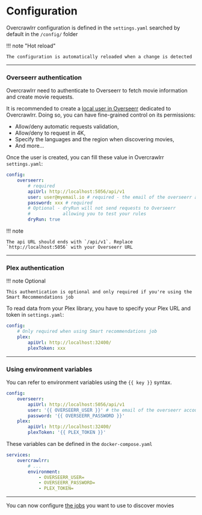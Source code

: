 # Configuration

Overcrawlrr configuration is defined in the `settings.yaml` searched by default in the `/config/` folder

!!! note "Hot reload"

    The configuration is automatically reloaded when a change is detected

---

### Overseerr authentication

Overcrawlrr need to authenticate to Overseerr to fetch movie information and create movie requests.

It is recommended to create a [local user in Overseerr](https://docs.overseerr.dev/using-overseerr/users#creating-local-users) dedicated to Overcrawlrr.
Doing so, you can have fine-grained control on its permissions:

-   Allow/deny automatic requests validation,
-   Allow/deny to request in 4K,
-   Specify the languages and the region when discovering movies,
-   And more...

Once the user is created, you can fill these value in Overcrawlrr `settings.yaml`:

```yaml title="settings.yaml"
config:
    overseerr:
        # required
        apiUrl: http://localhost:5056/api/v1
        user: user@myemail.io # required - the email of the overseerr account
        password: xxx # required
        # Optional - dryRun will not send requests to Overseerr
        #            allowing you to test your rules
        dryRun: true
```

!!! note

    The api URL should ends with `/api/v1`. Replace `http://localhost:5056` with your Overseerr URL

---

### Plex authentication

!!! note Optional

    This authentication is optional and only required if you're using the Smart Recommendations job

To read data from your Plex library, you have to specify your Plex URL and token in `settings.yaml`:

```yaml title="settings.yaml"
config:
    # Only required when using Smart recommendations job
    plex:
        apiUrl: http://localhost:32400/
        plexToken: xxx
```

---

### Using environment variables

You can refer to environment variables using the `{{ key }}` syntax.

```yaml title="settings.yaml"
config:
    overseerr:
        apiUrl: http://localhost:5056/api/v1
        user: '{{ OVERSEERR_USER }}' # the email of the overseerr account
        password: '{{ OVERSEERR_PASSWORD }}'
    plex:
        apiUrl: http://localhost:32400/
        plexToken: '{{ PLEX_TOKEN }}'
```

These variables can be defined in the `docker-compose.yaml`

```yaml title="docker-compose.yaml"
services:
    overcrawlrr:
        # ...
        environment:
            - OVERSEERR_USER=
            - OVERSEERR_PASSWORD=
            - PLEX_TOKEN=
```

---

You can now configure [the jobs](jobs.md) you want to use to discover movies
